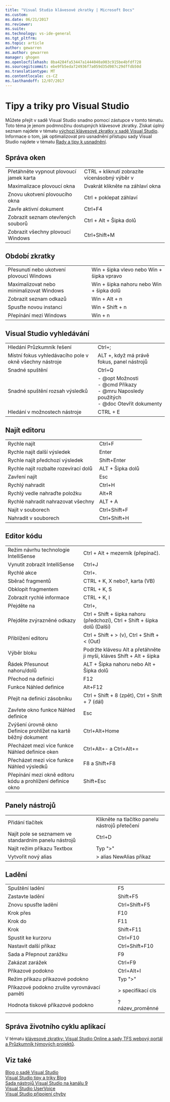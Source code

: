 ```yaml
---
title: "Visual Studio klávesové zkratky | Microsoft Docs"
ms.custom: 
ms.date: 06/21/2017
ms.reviewer: 
ms.suite: 
ms.technology: vs-ide-general
ms.tgt_pltfrm: 
ms.topic: article
author: gewarren
ms.author: gewarren
manager: ghogen
ms.openlocfilehash: 8ba4284fa53447a1444040a903c915be4bfdf728
ms.sourcegitcommit: ebe9fb5eda724936f7a059d35d987c29dffdb50d
ms.translationtype: MT
ms.contentlocale: cs-CZ
ms.lasthandoff: 12/07/2017
---
```

# <a name="tips-and-tricks-for-visual-studio"></a>Tipy a triky pro Visual Studio

Můžete přejít v sadě Visual Studio snadno pomocí zástupce v tomto tématu. Toto téma je jenom podmnožinu dostupných klávesové zkratky. Získat úplný seznam najdete v tématu [výchozí klávesové zkratky v sadě Visual Studio](../ide/default-keyboard-shortcuts-in-visual-studio.md). Informace o tom, jak optimalizovat pro usnadnění přístupu sady Visual Studio najdete v tématu [Rady a tipy k usnadnění](../ide/reference/accessibility-tips-and-tricks.md).

##  <a name="BKMK_WindowMgmt"></a>Správa oken

|||  
|-|-|  
|Přetáhněte vypnout plovoucí jamek karta|CTRL + kliknutí zobrazíte vícenásobný výběr v|  
|Maximalizace plovoucí okna|Dvakrát klikněte na záhlaví okna|  
|Znovu ukotvení plovoucího okna|Ctrl + poklepat záhlaví|  
|Zavře aktivní dokument|Ctrl+F4|  
|Zobrazit seznam otevřených souborů|Ctrl + Alt + Šipka dolů|  
|Zobrazit všechny plovoucí Windows|Ctrl+Shift+M|  

##  <a name="BKMK_WindowShortcuts"></a>Období zkratky

|||  
|-|-|  
|Přesunutí nebo ukotvení plovoucí Windows|Win + šipka vlevo nebo Win + šipka vpravo|  
|Maximalizovat nebo minimalizovat Windows|Win + šipka nahoru nebo Win + šipka dolů|  
|Zobrazit seznam odkazů|Win + Alt + n|  
|Spusťte novou instanci|Win + Shift + n|  
|Přepínání mezi Windows|Win + n|  

##  <a name="BKMK_Search"></a>Visual Studio vyhledávání

|||  
|-|-|  
|Hledání Průzkumník řešení|Ctrl+;|  
|Místní fokus vyhledávacího pole v okně všechny nástroje|ALT +, když má právě fokus, panel nástrojů|  
|Snadné spuštění|Ctrl+Q|  
|Snadné spuštění rozsah výsledků|- @opt Možnosti<br />- @cmd Příkazy<br />- @mru Naposledy použitých<br />- @doc Otevřít dokumenty|  
|Hledání v možnostech nástroje|CTRL + E|  

##  <a name="BKMK_EditorFind"></a>Najít editoru

|||  
|-|-|  
|Rychle najít|Ctrl+F|  
|Rychle najít další výsledek|Enter|  
|Rychle najít předchozí výsledek|Shift+Enter|  
|Rychle najít rozbalte rozevírací dolů|ALT + Šipka dolů|  
|Zavření najít|Esc|  
|Rychlý nahradit|Ctrl+H|  
|Rychlý vedle nahraďte položku|Alt+R|  
|Rychlé nahradit nahrazovat všechny|ALT + A|  
|Najít v souborech|Ctrl+Shift+F|  
|Nahradit v souborech|Ctrl+Shift+H|  

##  <a name="BKMK_CodeEditor"></a>Editor kódu

|||  
|-|-|  
|Režim návrhu technologie IntelliSense|Ctrl + Alt + mezerník (přepínač).|  
|Vynutit zobrazit IntelliSense|Ctrl+J|  
|Rychlé akce|Ctrl+.|  
|Sběrač fragmentů|CTRL + K, X nebo?, karta (VB)|  
|Obklopit fragmentem|CTRL + K, S|  
|Zobrazit rychlé informace|CTRL + K, I|  
|Přejděte na|Ctrl+,|  
|Přejděte zvýrazněné odkazy|Ctrl + Shift + šipka nahoru (předchozí), Ctrl + Shift + šipka dolů (Další)|  
|Přiblížení editoru|Ctrl + Shift + > (v), Ctrl + Shift + < (Out)|  
|Výběr bloku|Podržte klávesu Alt a přetáhněte ji myši, kláves Shift + Alt + šipka|  
|Řádek Přesunout nahoru/dolů|ALT + Šipka nahoru nebo Alt + Šipka dolů|  
|Přechod na definici|F12|  
|Funkce Náhled definice|Alt+F12|  
|Přejít na definici zásobníku|Ctrl + Shift + 8 (zpět), Ctrl + Shift + 7 (dál)|  
|Zavřete okno funkce Náhled definice|Esc|  
|Zvýšení úrovně okno Definice prohlížet na kartě běžný dokument|Ctrl+Alt+Home|  
|Přecházet mezi více funkce Náhled definice oken|Ctrl+Alt+- a Ctrl+Alt+=|  
|Přecházet mezi více funkce Náhled výsledků|F8 a Shift+F8|  
|Přepínání mezi okně editoru kódu a prohlížení definice okno|Shift+Esc|  

##  <a name="BKMK_Toolbars"></a>Panely nástrojů

|||  
|-|-|  
|Přidání tlačítek|Klikněte na tlačítko panelu nástrojů přetečení|  
|Najít pole se seznamem ve standardním panelu nástrojů|Ctrl+D|  
|Najít režim příkazu Textbox|Typ ">"|  
|Vytvořit nový alias|> alias NewAlias příkaz|  

##  <a name="BKMK_Debugging"></a>Ladění

|||  
|-|-|  
|Spuštění ladění|F5|  
|Zastavte ladění|Shift+F5|  
|Znovu spusťte ladění|Ctrl+Shift+F5|  
|Krok přes|F10|  
|Krok do|F11|  
|Krok|Shift+F11|  
|Spustit ke kurzoru|Ctrl+F10|  
|Nastavit další příkaz|Ctrl+Shift+F10|  
|Sada a Přepnout zarážku|F9|  
|Zakázat zarážek|Ctrl+F9|  
|Příkazové podokno|Ctrl+Alt+I|  
|Režim příkazu příkazové podokno|Typ ">"|  
|Příkazové podokno zrušte vyrovnávací paměti|> specifikací cls|  
|Hodnota tiskové příkazové podokno|? název_proměnné|  

##  <a name="BKMK_ALM"></a>Správa životního cyklu aplikací

V tématu [klávesové zkratky: Visual Studio Online a sady TFS webový portál a Průzkumník týmových projektů](http://msdn.microsoft.com/en-us/35ea128b-7565-4ee3-8266-b9f0d32aecf4).  

## <a name="see-also"></a>Viz také

[Blog o sadě Visual Studio](http://blogs.msdn.com/b/visualstudio)  
[Visual Studio tipy a triky Blog](http://blogs.msdn.com/b/zainnab)  
[Sada nástrojů Visual Studio na kanálu 9](http://channel9.msdn.com/Shows/Visual-Studio-Toolbox)  
[Visual Studio UserVoice](http://visualstudio.uservoice.com/forums/121579-visual-studio)  
[Visual Studio připojení chyby](http://connect.microsoft.com/VisualStudio)
